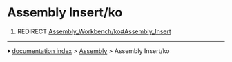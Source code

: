 # Assembly Insert/ko
1.  REDIRECT [Assembly_Workbench/ko#Assembly_Insert](Assembly_Workbench/ko#Assembly_Insert.md)



---
⏵ [documentation index](../README.md) > [Assembly](Assembly_Workbench.md) > Assembly Insert/ko
